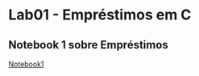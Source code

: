 # Lab01 - Empréstimos em C

## Notebook 1 sobre Empréstimos

[Notebook1](notebook/emprestimo01-ra232488.ipynb)
